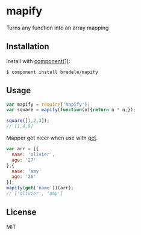 # mapify

  Turns any function into an array mapping

## Installation

  Install with [component(1)](http://component.io):

    $ component install bredele/mapify

## Usage

```js
var mapify = require('mapify');
var square = mapify(function(n){return n * n;});

square([1,2,3]);
// [1,4,9]

```

Mapper get nicer when use with [get](https://github.com/timoxley/get).

```js
var arr = [{
  name: 'olivier',
  age: '27'
},{
  name: 'amy'
  age: '26'
}];
mapify(get('name'))(arr);
// ['olivier', 'amy']

```

## License

  MIT
